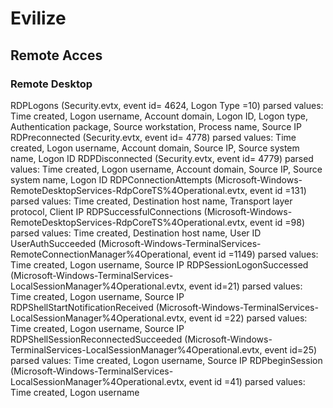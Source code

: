 # Evilize
## Remote Acces
### Remote Desktop 
RDPLogons (Security.evtx, event id= 4624, Logon Type =10) parsed values: Time created, Logon username, Account domain, Logon ID, Logon type, Authentication package, Source workstation, Process name, Source IP
RDPreconnected (Security.evtx, event id= 4778) parsed values: Time created, Logon username, Account domain, Source IP, Source system name, Logon ID
RDPDisconnected (Security.evtx, event id= 4779) parsed values: Time created, Logon username, Account domain, Source IP, Source system name, Logon ID
RDPConnectionAttempts (Microsoft-Windows-RemoteDesktopServices-RdpCoreTS%4Operational.evtx, event id =131) parsed values: Time created, Destination host name, Transport layer protocol, Client IP
RDPSuccessfulConnections (Microsoft-Windows-RemoteDesktopServices-RdpCoreTS%4Operational.evtx, event id =98) parsed values: Time created, Destination host name, User ID
UserAuthSucceeded (Microsoft-Windows-TerminalServices-RemoteConnectionManager%4Operational, event id =1149) parsed values: Time created, Logon username, Source IP
RDPSessionLogonSuccessed (Microsoft-Windows-TerminalServices-LocalSessionManager%4Operational.evtx, event id=21) parsed values: Time created, Logon username, Source IP
RDPShellStartNotificationReceived (Microsoft-Windows-TerminalServices-LocalSessionManager%4Operational.evtx, event id =22) parsed values: Time created, Logon username, Source IP
RDPShellSessionReconnectedSucceeded (Microsoft-Windows-TerminalServices-LocalSessionManager%4Operational.evtx, event id=25) parsed values: Time created, Logon username, Source IP
RDPbeginSession (Microsoft-Windows-TerminalServices-LocalSessionManager%4Operational.evtx, event id =41) parsed values: Time created, Logon username
